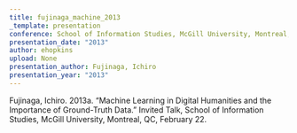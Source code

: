 ```yaml
---
title: fujinaga_machine_2013
_template: presentation
conference: School of Information Studies, McGill University, Montreal, QC
presentation_date: "2013"
author: ehopkins
upload: None
presentation_author: Fujinaga, Ichiro
presentation_year: "2013"
---
```

Fujinaga, Ichiro. 2013a. “Machine Learning in Digital Humanities and the Importance of Ground-Truth Data.” Invited Talk, School of Information Studies, McGill University, Montreal, QC, February 22.